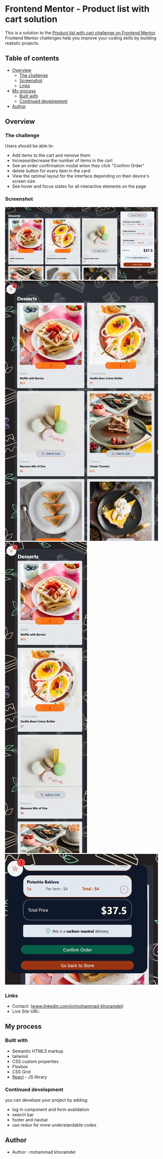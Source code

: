 # Frontend Mentor - Product list with cart solution

This is a solution to the [Product list with cart challenge on Frontend Mentor](https://www.frontendmentor.io/challenges/product-list-with-cart-5MmqLVAp_d). Frontend Mentor challenges help you improve your coding skills by building realistic projects. 

## Table of contents

- [Overview](#overview)
  - [The challenge](#the-challenge)
  - [Screenshot](#screenshot)
  - [Links](#links)
- [My process](#my-process)
  - [Built with](#built-with)
  - [Continued development](#continued-development)
- [Author](#author)


## Overview

### The challenge

Users should be able to:

- Add items to the cart and remove them
- Increase/decrease the number of items in the cart
- See an order confirmation modal when they click "Confirm Order"
- delete button for every item in the card
- View the optimal layout for the interface depending on their device's screen size
- See hover and focus states for all interactive elements on the page

### Screenshot

![](./design/desktop.png)
![](./design/tablets.png) 
![](./design/mobie.png)
![](./design/card.png)


### Links

- Contact: (www.linkedin.com/in/mohammad-khoramdel)
- Live Site URL: 

## My process

### Built with

- Semantic HTML5 markup
- tailwind
- CSS custom properties
- Flexbox
- CSS Grid
- [React](https://reactjs.org/) - JS library




### Continued development

you can develope your project by adding:
- log in component and form avalidation
- search bar
- footer and navbar 
- use redux for more understandable codes


## Author

- Author : mohammad khoramdel
